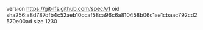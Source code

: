 version https://git-lfs.github.com/spec/v1
oid sha256:a8d787dfb4c52aeb10ccaf58ca96c6a810458b06c1ae1cbaac792cd2570e00ad
size 1230
